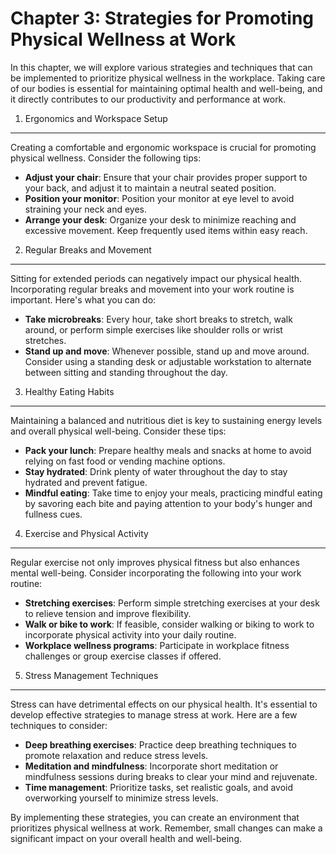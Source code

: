 Chapter 3: Strategies for Promoting Physical Wellness at Work
=============================================================

In this chapter, we will explore various strategies and techniques that can be implemented to prioritize physical wellness in the workplace. Taking care of our bodies is essential for maintaining optimal health and well-being, and it directly contributes to our productivity and performance at work.

1. Ergonomics and Workspace Setup
---------------------------------

Creating a comfortable and ergonomic workspace is crucial for promoting physical wellness. Consider the following tips:

* **Adjust your chair**: Ensure that your chair provides proper support to your back, and adjust it to maintain a neutral seated position.
* **Position your monitor**: Position your monitor at eye level to avoid straining your neck and eyes.
* **Arrange your desk**: Organize your desk to minimize reaching and excessive movement. Keep frequently used items within easy reach.

2. Regular Breaks and Movement
------------------------------

Sitting for extended periods can negatively impact our physical health. Incorporating regular breaks and movement into your work routine is important. Here's what you can do:

* **Take microbreaks**: Every hour, take short breaks to stretch, walk around, or perform simple exercises like shoulder rolls or wrist stretches.
* **Stand up and move**: Whenever possible, stand up and move around. Consider using a standing desk or adjustable workstation to alternate between sitting and standing throughout the day.

3. Healthy Eating Habits
------------------------

Maintaining a balanced and nutritious diet is key to sustaining energy levels and overall physical well-being. Consider these tips:

* **Pack your lunch**: Prepare healthy meals and snacks at home to avoid relying on fast food or vending machine options.
* **Stay hydrated**: Drink plenty of water throughout the day to stay hydrated and prevent fatigue.
* **Mindful eating**: Take time to enjoy your meals, practicing mindful eating by savoring each bite and paying attention to your body's hunger and fullness cues.

4. Exercise and Physical Activity
---------------------------------

Regular exercise not only improves physical fitness but also enhances mental well-being. Consider incorporating the following into your work routine:

* **Stretching exercises**: Perform simple stretching exercises at your desk to relieve tension and improve flexibility.
* **Walk or bike to work**: If feasible, consider walking or biking to work to incorporate physical activity into your daily routine.
* **Workplace wellness programs**: Participate in workplace fitness challenges or group exercise classes if offered.

5. Stress Management Techniques
-------------------------------

Stress can have detrimental effects on our physical health. It's essential to develop effective strategies to manage stress at work. Here are a few techniques to consider:

* **Deep breathing exercises**: Practice deep breathing techniques to promote relaxation and reduce stress levels.
* **Meditation and mindfulness**: Incorporate short meditation or mindfulness sessions during breaks to clear your mind and rejuvenate.
* **Time management**: Prioritize tasks, set realistic goals, and avoid overworking yourself to minimize stress levels.

By implementing these strategies, you can create an environment that prioritizes physical wellness at work. Remember, small changes can make a significant impact on your overall health and well-being.
